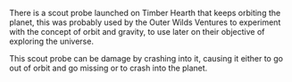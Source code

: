 There is a scout probe launched on Timber Hearth that keeps orbiting the planet, this was probably used by the Outer Wilds Ventures to experiment with the concept of orbit and gravity, to use later on their objective of exploring the universe.

This scout probe can be damage by crashing into it, causing it either to go out of orbit and go missing or to crash into the planet.